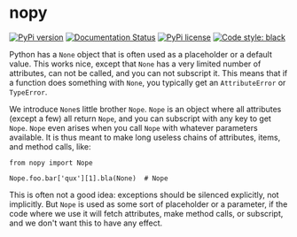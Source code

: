 # nopy

[![PyPi version](https://badgen.net/pypi/v/nope/)](https://pypi.python.org/pypi/nope/)
[![Documentation Status](https://readthedocs.org/projects/nope/badge/?version=latest)](http://nope.readthedocs.io/?badge=latest)
[![PyPi license](https://badgen.net/pypi/license/nope/)](https://pypi.python.org/pypi/nope/)
[![Code style: black](https://img.shields.io/badge/code%20style-black-000000.svg)](https://github.com/psf/black)

Python has a `None` object that is often used as a placeholder or a default value. This works nice, except that `None` has a very limited number of attributes, can not be called, and you can not subscript it. This means that if a function does something with `None`, you typically get an `AttributeError` or `TypeError`.

We introduce `None`s little brother `Nope`. `Nope` is an object where all attributes (except a few) all return `Nope`, and you can subscript with any key to get `Nope`. `Nope` even arises when you call `Nope` with whatever parameters available. It is thus meant to make long useless chains of attributes, items, and method calls, like:

```
from nopy import Nope

Nope.foo.bar['qux'][1].bla(None)  # Nope
```

This is often not a good idea: exceptions should be silenced explicitly, not implicitly. But `Nope` is used as some sort of placeholder or a parameter, if the code where we use it will fetch attributes, make method calls, or subscript, and we don't want this to have any effect.
